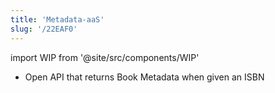 ```yaml
---
title: 'Metadata-aaS'
slug: '/22EAF0'
---
```


import WIP from '@site/src/components/WIP'

<WIP />

- Open API that returns Book Metadata when given an ISBN
